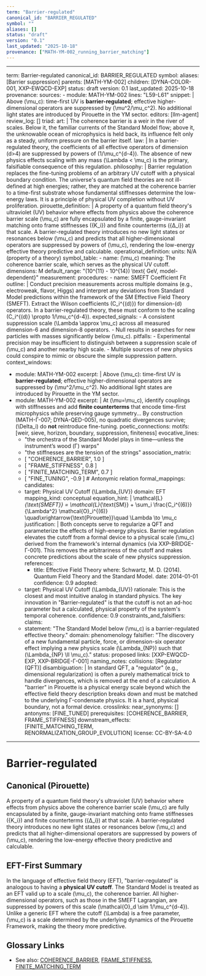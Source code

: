 ```yaml
---
term: "Barrier-regulated"
canonical_id: "BARRIER_REGULATED"
symbol: ""
aliases: []
status: "draft"
version: "0.1"
last_updated: "2025-10-18"
provenance: ["MATH-YM-002_running_barrier_matching"]
---
```


---
term: Barrier-regulated
canonical_id: BARRIER_REGULATED
symbol:
aliases: [Barrier suppression]
parents: [MATH-YM-002]
children: [DYNA-COLOR-001, XXP-EWQCD-EXP]
status: draft
version: 0.1
last_updated: 2025-10-18
provenance:
  sources:
    - module: MATH-YM-002
      lines: "L59-L61"
      snippet: |
        Above (\mu_c): time-first UV is **barrier-regulated**; effective higher-dimensional operators are suppressed by (\mu^2/\mu_c^2). No additional light states are introduced by Pirouette in the YM sector.
  editors: [llm-agent]
  review_log: []
triad:
  art: |
    The coherence barrier is a weir in the river of scales. Below it, the familiar currents of the Standard Model flow; above it, the unknowable ocean of microphysics is held back, its influence felt only as a steady, uniform pressure on the barrier itself.
  law: |
    In a barrier-regulated theory, the coefficients of all effective operators of dimension (d>4) are suppressed by powers of (1/\mu_c^{d-4}). The absence of new physics effects scaling with any mass (\Lambda < \mu_c) is the primary, falsifiable consequence of this regulation.
  philosophy: |
    Barrier regulation replaces the fine-tuning problems of an arbitrary UV cutoff with a physical boundary condition. The universe's quantum field theories are not ill-defined at high energies; rather, they are matched at the coherence barrier to a time-first substrate whose fundamental stiffnesses determine the low-energy laws. It is a principle of physical UV completion without UV proliferation.
pirouette_definition: |
  A property of a quantum field theory's ultraviolet (UV) behavior where effects from physics above the coherence barrier scale (\mu_c) are fully encapsulated by a finite, gauge-invariant matching onto frame stiffnesses ({K_i}) and finite counterterms ({Δ_i}) at that scale. A barrier-regulated theory introduces no new light states or resonances below (\mu_c) and predicts that all higher-dimensional operators are suppressed by powers of (\mu_c), rendering the low-energy effective theory predictive and calculable.
operational_definition:
  units: N/A (property of a theory)
  symbol_table:
    - name: (\mu_c)
      meaning: The coherence barrier scale, which serves as the physical UV cutoff.
      dimensions: M
      default_range: "(10^{11} - 10^{14}) \text{ GeV, model-dependent}"
  measurement:
    procedures:
      - name: SMEFT Coefficient Fit
        outline: |
          Conduct precision measurements across multiple domains (e.g., electroweak, flavor, Higgs) and interpret any deviations from Standard Model predictions within the framework of the SM Effective Field Theory (SMEFT). Extract the Wilson coefficients (C_i^{(d)}) for dimension-(d) operators. In a barrier-regulated theory, these must conform to the scaling (C_i^{(d)} \propto 1/\mu_c^{d-4}).
        expected_signals:
          - A consistent suppression scale (\Lambda \approx \mu_c) across all measured dimension-6 and dimension-8 operators.
          - Null results in searches for new particles with masses significantly below (\mu_c).
        pitfalls:
          - Experimental precision may be insufficient to distinguish between a suppression scale of (\mu_c) and another nearby high scale.
          - Multiple sources of new physics could conspire to mimic or obscure the simple suppression pattern.
context_windows:
  - module: MATH-YM-002
    excerpt: |
      Above (\mu_c): time-first UV is **barrier-regulated**; effective higher-dimensional operators are suppressed by (\mu^2/\mu_c^2). No additional light states are introduced by Pirouette in the YM sector.
  - module: MATH-YM-002
    excerpt: |
      At (\mu=\mu_c), identify couplings with stiffnesses and add **finite counterterms** that encode time-first microphysics while preserving gauge symmetry... By construction (MATH-Γ-007; DYNA-QED-005), no quadratic divergences survive; (\Delta_i) do **not** reintroduce fine-tuning.
poetic_connections:
  motifs: [weir, sieve, horizon, boundary, suppression, finiteness]
  evocative_lines:
    - "the orchestra of the Standard Model plays in time—unless the instrument’s wood (Γ) warps"
    - "the stiffnesses are the tension of the strings"
  association_matrix:
    - [ "COHERENCE_BARRIER", 1.0 ]
    - [ "FRAME_STIFFNESS", 0.8 ]
    - [ "FINITE_MATCHING_TERM", 0.7 ]
    - [ "FINE_TUNING", -0.9 ] # Antonymic relation
formal_mappings:
  candidates:
    - target: Physical UV Cutoff (\Lambda_{UV})
      domain: EFT
      mapping_kind: conceptual
      equation_hint: |
        \mathcal{L}_{\text{SMEFT}} = \mathcal{L}_{\text{SM}} + \sum_i \frac{C_i^{(6)}}{\Lambda^2} \mathcal{O}_i^{(6)} \quad\xrightarrow{\text{Pirouette}}\quad \Lambda \to \mu_c
      justification: |
        Both concepts serve to regularize a QFT and parameterize the effects of high-energy physics. Barrier regulation elevates the cutoff from a formal device to a physical scale (\mu_c) derived from the framework's internal dynamics (via XXP-BRIDGE-Γ-001). This removes the arbitrariness of the cutoff and makes concrete predictions about the scale of new physics suppression.
      references:
        - title: Effective Field Theory
          where: Schwartz, M. D. (2014). Quantum Field Theory and the Standard Model.
          date: 2014-01-01
      confidence: 0.9
  adopted:
    - target: Physical UV Cutoff (\Lambda_{UV})
      rationale: This is the closest and most intuitive analog in standard physics. The key innovation in "Barrier-regulated" is that the cutoff is not an ad-hoc parameter but a calculated, physical property of the system's temporal coherence.
      confidence: 0.9
constraints_and_falsifiers:
  claims:
    - statement: "The Standard Model below (\mu_c) is a barrier-regulated effective theory."
      domain: phenomenology
      falsifier: "The discovery of a new fundamental particle, force, or dimension-six operator effect implying a new physics scale (\Lambda_{NP}) such that (\Lambda_{NP} \ll \mu_c)."
      status: proposed
      links: [XXP-EWQCD-EXP, XXP-BRIDGE-Γ-001]
naming_notes:
  collisions: [Regulator (QFT)]
  disambiguation: |
    In standard QFT, a "regulator" (e.g., dimensional regularization) is often a purely mathematical trick to handle divergences, which is removed at the end of a calculation. A "barrier" in Pirouette is a physical energy scale beyond which the effective field theory description breaks down and must be matched to the underlying Γ-condensate physics. It is a hard, physical boundary, not a formal device.
crosslinks:
  near_synonyms: []
  antonyms: [FINE_TUNED]
  prerequisites: [COHERENCE_BARRIER, FRAME_STIFFNESS]
  downstream_effects: [FINITE_MATCHING_TERM, RENORMALIZATION_GROUP_EVOLUTION]
license: CC-BY-SA-4.0
---

# Barrier-regulated

## Canonical (Pirouette)
A property of a quantum field theory's ultraviolet (UV) behavior where effects from physics above the coherence barrier scale (\mu_c) are fully encapsulated by a finite, gauge-invariant matching onto frame stiffnesses ({K_i}) and finite counterterms ({Δ_i}) at that scale. A barrier-regulated theory introduces no new light states or resonances below (\mu_c) and predicts that all higher-dimensional operators are suppressed by powers of (\mu_c), rendering the low-energy effective theory predictive and calculable.

## EFT-First Summary
In the language of effective field theory (EFT), "barrier-regulated" is analogous to having a **physical UV cutoff**. The Standard Model is treated as an EFT valid up to a scale (\mu_c), the coherence barrier. All higher-dimensional operators, such as those in the SMEFT Lagrangian, are suppressed by powers of this scale (\mathcal{O}_d \sim 1/\mu_c^{d-4}). Unlike a generic EFT where the cutoff (\Lambda) is a free parameter, (\mu_c) is a scale determined by the underlying dynamics of the Pirouette Framework, making the theory more predictive.

## Glossary Links
- See also: [COHERENCE_BARRIER](<#>), [FRAME_STIFFNESS](<#>), [FINITE_MATCHING_TERM](<#>)